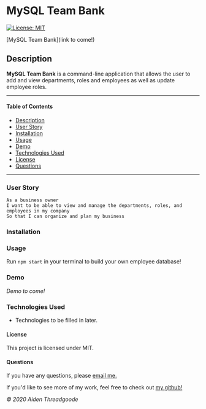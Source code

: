 
# MySQL Team Bank 
[![License: MIT](https://img.shields.io/badge/License-MIT-green.svg)](https://choosealicense.com/licenses/mit/)

[MySQL Team Bank](link to come!)

[](./assets/images/demo.png)
    
## Description
**MySQL Team Bank** is a command-line application that allows the user to add and view departments, roles and employees as well as update employee roles. 

---

#### Table of Contents
- [Description](#description)
- [User Story](#user)
- [Installation](#installation)
- [Usage](#usage)
- [Demo](#demo)
- [Technologies Used](#technologies)
- [License](#license)
- [Questions](#questions)

---

### User Story

```
As a business owner
I want to be able to view and manage the departments, roles, and employees in my company
So that I can organize and plan my business
```

### Installation


### Usage
Run ```npm start``` in your terminal to build your own employee database!


### Demo 
*Demo to come!*

### Technologies Used
- Technologies to be filled in later.

#### License
This project is licensed under MIT. 

#### Questions
    
If you have any questions, please [email me.](mailto:aiden.threadgoode@gmail.com)

If you'd like to see more of my work, feel free to check out [my github!](https://github.com/a-thread)

*© 2020 Aiden Threadgoode*
    